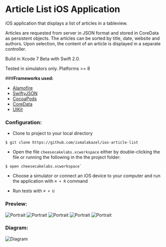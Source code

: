 # Article List iOS Application

iOS application that displays a list of articles in a tableview.

Articles are requested from server in JSON format and stored in CoreData as persistent objects. The articles can be sorted by title, date, website and authors. Upon selection, the content of an article is displayed in a separate controller.

Build in Xcode 7 Beta with Swift 2.0.

Tested in simulators only. Platforms >= 8

###__Frameworks used:__

- [Alamofire](https://github.com/Alamofire/Alamofire)
- [SwiftyJSON](https://github.com/SwiftyJSON/SwiftyJSON)
- [CocoaPods](https://cocoapods.org/)
- [CoreData](https://developer.apple.com/library/mac/documentation/Cocoa/Conceptual/CoreData/cdProgrammingGuide.html)
- [UIKit](https://developer.apple.com/library/ios/documentation/UIKit/Reference/UIKit_Framework/)


### Configuration:

- Clone to project to your local directory
```
$ git clone https://github.com/ismalakazel/ios-article-list
```
- Open the file `cheesecakelabs.xcworkspace` either by double-clicking the file or running the following in the the project folder:

```
$ open cheesecakelabs.xcworkspace`
```
- Choose a simulator or connect an iOS device to your computer and run the application with  `⌘ + R` command

- Run tests with `⌘ + U`

### Preview:

![Portrait](https://raw.githubusercontent.com/ismalakazel/random-api-files/master/ios-article-list/image1.png)
![Portrait](https://raw.githubusercontent.com/ismalakazel/random-api-files/master/ios-article-list/image2.png)
![Portrait](https://raw.githubusercontent.com/ismalakazel/random-api-files/master/ios-article-list/image3.png)
![Portrait](https://raw.githubusercontent.com/ismalakazel/random-api-files/master/ios-article-list/image4.png)
![Portrait](https://raw.githubusercontent.com/ismalakazel/random-api-files/master/ios-article-list/image5.png)
  
### Diagram:
![Diagram](https://raw.githubusercontent.com/ismalakazel/random-api-files/master/ios-article-list/diagram.png)


